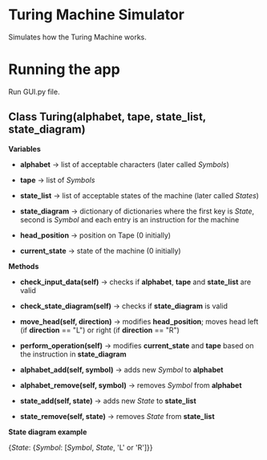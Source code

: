 # Turing Machine Simulator
Simulates how the Turing Machine works.

# Running the app
Run GUI.py file.

## Class Turing(alphabet, tape, state_list, state_diagram)

  **Variables**

  * **alphabet**        -> list of acceptable characters (later called _Symbols_)

  * **tape**            -> list of _Symbols_

  * **state_list**      -> list of acceptable states of the machine (later called _States_)

  * **state_diagram**   -> dictionary of dictionaries where the first key is _State_, second is _Symbol_ and each entry is an instruction for the machine

  * **head_position**   -> position on Tape (0 initially)

  * **current_state**   -> state of the machine (0 initially)

  **Methods**

  * **check_input_data(self)**        -> checks if **alphabet**, **tape** and **state_list** are valid

  * **check_state_diagram(self)**     -> checks if **state_diagram** is valid

  * **move_head(self, direction)**    -> modifies **head_position**; moves head left (if **direction** == "L") or right (if **direction** == "R")

  * **perform_operation(self)**       -> modifies **current_state** and **tape** based on the instruction in **state_diagram**

  * **alphabet_add(self, symbol)**    -> adds new _Symbol_ to **alphabet**

  * **alphabet_remove(self, symbol)** -> removes _Symbol_ from **alphabet**

  * **state_add(self, state)**        -> adds new _State_ to **state_list**

  * **state_remove(self, state)**     -> removes _State_ from **state_list**

  **State diagram example**
    
   {_State_: {_Symbol_: [_Symbol_, _State_, 'L' or 'R']}}

